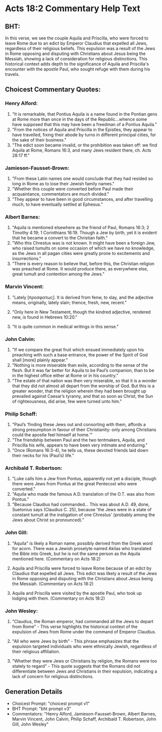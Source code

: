 # Acts 18:2 Commentary Help Text

## BHT:
In this verse, we see the couple Aquila and Priscilla, who were forced to leave Rome due to an edict by Emperor Claudius that expelled all Jews, regardless of their religious beliefs. This expulsion was a result of the Jews in Rome opposing and disputing with Christians about Jesus being the Messiah, showing a lack of consideration for religious distinctions. This historical context adds depth to the significance of Aquila and Priscilla's encounter with the apostle Paul, who sought refuge with them during his travels.

## Choicest Commentary Quotes:
### Henry Alford:
1. "It is remarkable, that Pontius Aquila is a name found in the Pontian gens at Rome more than once in the days of the Republic...whence some have supposed that this may have been a freedman of a Pontius Aquila." 
2. "From the notices of Aquila and Priscilla in the Epistles, they appear to have travelled, fixing their abode by turns in different principal cities, for the sake of their business."
3. "The edict soon became invalid, or the prohibition was taken off: we find Aquila at Rome, Romans 16:3, and many Jews resident there, ch. Acts 28:17 ff."

### Jamieson-Fausset-Brown:
1. "From these Latin names one would conclude that they had resided so long in Rome as to lose their Jewish family names."
2. "Whether this couple were converted before Paul made their acquaintance, commentators are much divided."
3. "They appear to have been in good circumstances, and after travelling much, to have eventually settled at Ephesus."

### Albert Barnes:
1. "Aquila is mentioned elsewhere as the friend of Paul, Romans 16:3; 2 Timothy 4:19; 1 Corinthians 16:19. Though a Jew by birth, yet it is evident that he became a convert to the Christian faith."
2. "Who this Chrestus was is not known. It might have been a foreign Jew, who raised tumults on some occasion of which we have no knowledge, as the Jews in all pagan cities were greatly prone to excitements and insurrections."
3. "There is every reason to believe that, before this, the Christian religion was preached at Rome. It would produce there, as everywhere else, great tumult and contention among the Jews."

### Marvin Vincent:
1. "Lately [προσφατως]. It is derived from fenw, to slay, and the adjective means, originally, lately slain; thence, fresh, new, recent." 

2. "Only here in New Testament, though the kindred adjective, rendered new, is found in Hebrews 10:20." 

3. "It is quite common in medical writings in this sense."

### John Calvin:
1. "If we compare the great fruit which ensued immediately upon his preaching with such a base entrance, the power of the Spirit of God shall [more] plainly appear."
2. "Nothing is more miserable than exile, according to the sense of the flesh. But it was far better for Aquila to be Paul’s companion, than to be in the highest office either at Rome or in his country."
3. "The estate of that nation was then very miserable, so that it is a wonder that they did not almost all depart from the worship of God. But this is a greater wonder, that the religion wherein they had been brought up prevailed against Caesar’s tyranny, and that so soon as Christ, the Sun of righteousness, did arise, few were turned unto him."

### Philip Schaff:
1. "Paul’s ‘finding these Jews out and consorting with them, affords a strong presumption in favour of their Christianity: only among Christians could the apostle feel himself at home.’"
2. "The friendship between Paul and the two tentmakers, Aquila, and Priscilla his wife, appears to have been very intimate and enduring."
3. "Once (Romans 16:3-4), he tells us, these devoted friends laid down their necks for his (Paul’s) life."

### Archibald T. Robertson:
1. "Luke calls him a Jew from Pontus, apparently not yet a disciple, though there were Jews from Pontus at the great Pentecost who were converted." 
2. "Aquila who made the famous A.D. translation of the O.T. was also from Pontus." 
3. "Because Claudius had commanded... This was about A.D. 49, done, Suetonius says (Claudius C. 25), because 'the Jews were in a state of constant tumult at the instigation of one Chrestus' (probably among the Jews about Christ so pronounced)."

### John Gill:
1. "Aquila" is likely a Roman name, possibly derived from the Greek word for acorn. There was a Jewish proselyte named Akilas who translated the Bible into Greek, but he is not the same person as the Aquila mentioned here. (Commentary on Acts 18:2)

2. Aquila and Priscilla were forced to leave Rome because of an edict by Claudius that expelled all Jews. This edict was likely a result of the Jews in Rome opposing and disputing with the Christians about Jesus being the Messiah. (Commentary on Acts 18:2)

3. Aquila and Priscilla were visited by the apostle Paul, who took up lodging with them. (Commentary on Acts 18:2)

### John Wesley:
1. "Claudius, the Roman emperor, had commanded all the Jews to depart from Rome" - This verse highlights the historical context of the expulsion of Jews from Rome under the command of Emperor Claudius. 

2. "All who were Jews by birth" - This phrase emphasizes that the expulsion targeted individuals who were ethnically Jewish, regardless of their religious affiliation. 

3. "Whether they were Jews or Christians by religion, the Romans were too stately to regard" - This quote suggests that the Romans did not differentiate between Jews and Christians in their expulsion, indicating a lack of concern for religious distinctions.


## Generation Details
- Choicest Prompt: "choicest prompt v1"
- BHT Prompt: "bht prompt v3"
- Commentators: "Henry Alford, Jamieson-Fausset-Brown, Albert Barnes, Marvin Vincent, John Calvin, Philip Schaff, Archibald T. Robertson, John Gill, John Wesley"
